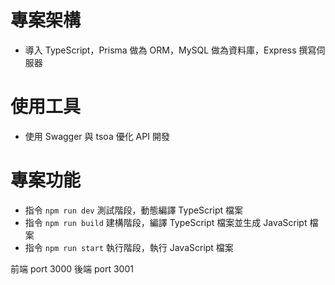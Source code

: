 # 專案架構

- 導入 TypeScript，Prisma 做為 ORM，MySQL 做為資料庫，Express 撰寫伺服器

# 使用工具

- 使用 Swagger 與 tsoa 優化 API 開發

# 專案功能

- 指令 `npm run dev` 測試階段，動態編譯 TypeScript 檔案
- 指令 `npm run build` 建構階段，編譯 TypeScript 檔案並生成 JavaScript 檔案
- 指令 `npm run start` 執行階段，執行 JavaScript 檔案


前端 port 3000
後端 port 3001
